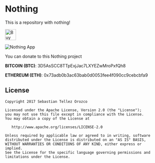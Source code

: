 Nothing
=======

This is a repository with nothing!


<a href='https://ko-fi.com/A662LY7' target='_blank'><img height='36' style='border:0px;height:36px;' src='https://az743702.vo.msecnd.net/cdn/kofi4.png?v=0' border='0' alt='Buy Me a Coffee at ko-fi.com' /></a>

![Nothing App](https://cdn.rawgit.com/gorrotowi/Nothing/add3328d/images/2017-10-31%2018.25.30.jpg)

You can donate to this Nothing project

**BITCOIN (BTC)**: 3D5AsSCC8TTpExjJac7LXYEZwMroPxfQh8

**ETHEREUM (ETH)**: 0x73adb0b3ac63bab0d0053fee4f090cc9cebcbfa9

License
-------

    Copyright 2017 Sebastian Tellez Orozco

    Licensed under the Apache License, Version 2.0 (the "License");
    you may not use this file except in compliance with the License.
    You may obtain a copy of the License at

       http://www.apache.org/licenses/LICENSE-2.0

    Unless required by applicable law or agreed to in writing, software
    distributed under the License is distributed on an "AS IS" BASIS,
    WITHOUT WARRANTIES OR CONDITIONS OF ANY KIND, either express or implied.
    See the License for the specific language governing permissions and
    limitations under the License.
